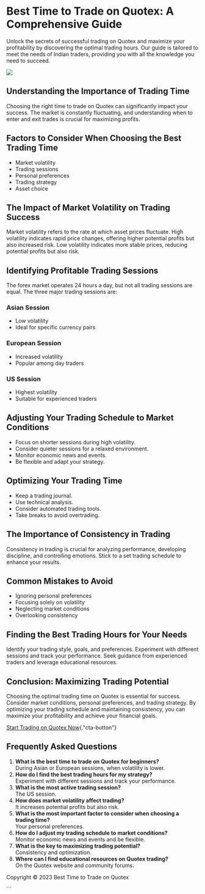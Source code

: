 

# Best Time to Trade on Quotex: A Comprehensive Guide

Unlock the secrets of successful trading on Quotex and maximize your
profitability by discovering the optimal trading hours. Our guide is
tailored to meet the needs of Indian traders, providing you with all the
knowledge you need to succeed.

[![](https://static.quotex.io/files/4_en/300_250.jpg)](https://traff.sbs/brokerqxlid)




## Understanding the Importance of Trading Time

Choosing the right time to trade on Quotex can significantly impact your
success. The market is constantly fluctuating, and understanding when to
enter and exit trades is crucial for maximizing profits.

## Factors to Consider When Choosing the Best Trading Time

-   Market volatility
-   Trading sessions
-   Personal preferences
-   Trading strategy
-   Asset choice

## The Impact of Market Volatility on Trading Success

Market volatility refers to the rate at which asset prices fluctuate.
High volatility indicates rapid price changes, offering higher potential
profits but also increased risk. Low volatility indicates more stable
prices, reducing potential profits but also risk.

## Identifying Profitable Trading Sessions

The forex market operates 24 hours a day, but not all trading sessions
are equal. The three major trading sessions are:

### Asian Session

-   Low volatility
-   Ideal for specific currency pairs

### European Session

-   Increased volatility
-   Popular among day traders

### US Session

-   Highest volatility
-   Suitable for experienced traders

## Adjusting Your Trading Schedule to Market Conditions

-   Focus on shorter sessions during high volatility.
-   Consider quieter sessions for a relaxed environment.
-   Monitor economic news and events.
-   Be flexible and adapt your strategy.

## Optimizing Your Trading Time

-   Keep a trading journal.
-   Use technical analysis.
-   Consider automated trading tools.
-   Take breaks to avoid overtrading.

## The Importance of Consistency in Trading

Consistency in trading is crucial for analyzing performance, developing
discipline, and controlling emotions. Stick to a set trading schedule to
enhance your results.

## Common Mistakes to Avoid

-   Ignoring personal preferences
-   Focusing solely on volatility
-   Neglecting market conditions
-   Overlooking consistency

## Finding the Best Trading Hours for Your Needs

Identify your trading style, goals, and preferences. Experiment with
different sessions and track your performance. Seek guidance from
experienced traders and leverage educational resources.

## Conclusion: Maximizing Trading Potential

Choosing the optimal trading time on Quotex is essential for success.
Consider market conditions, personal preferences, and trading strategy.
By optimizing your trading schedule and maintaining consistency, you can
maximize your profitability and achieve your financial goals.

[Start Trading on Quotex
Now](\%22https://traff.sbs/brokerqxlid\%22){."cta-button"}

## Frequently Asked Questions

1.  **What is the best time to trade on Quotex for beginners?**\
    During Asian or European sessions, when volatility is lower.
2.  **How do I find the best trading hours for my strategy?**\
    Experiment with different sessions and track your performance.
3.  **What is the most active trading session?**\
    The US session.
4.  **How does market volatility affect trading?**\
    It increases potential profits but also risk.
5.  **What is the most important factor to consider when choosing a
    trading time?**\
    Your personal preferences.
6.  **How do I adjust my trading schedule to market conditions?**\
    Monitor economic news and events and be flexible.
7.  **What is the key to maximizing trading potential?**\
    Consistency and optimization.
8.  **Where can I find educational resources on Quotex trading?**\
    On the Quotex website and community forums.

Copyright © 2023 Best Time to Trade on Quotex

\`\`\`

